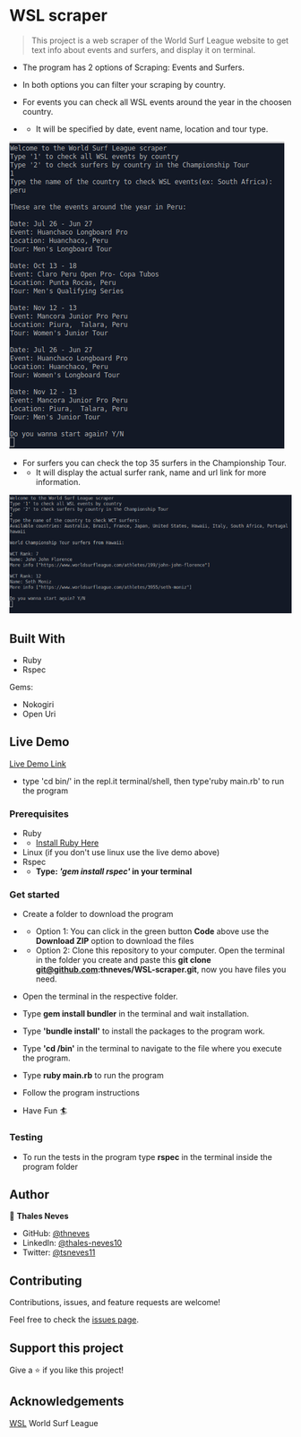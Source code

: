 # WSL scraper

> This project is a web scraper of the World Surf League website to get text info about events and surfers, and display it on terminal.

- The program has 2 options of Scraping: Events and Surfers.
- In both options you can filter your scraping by country.

- For events you can check all WSL events around the year in the choosen country.
- - It will be specified by date, event name, location and tour type.

![Display Events](./events.png)

- For surfers you can check the top 35 surfers in the Championship Tour.
- - It will display the actual surfer rank, name and url link for more information.

![Display Surfers](./surfshot.png)

## Built With

- Ruby
- Rspec

Gems:

- Nokogiri
- Open Uri

## Live Demo

[Live Demo Link](https://repl.it/@ThalesNeves/WSL-scraper#bin/main.rb)
- type 'cd bin/' in  the repl.it terminal/shell, then type'ruby main.rb' to run the program


### Prerequisites

- Ruby 
- - [Install Ruby Here](https://www.ruby-lang.org/en/downloads/)
- Linux (if you don't use linux use the live demo above)
- Rspec
- - **Type: *'gem install rspec'* in your terminal**

### Get started
- Create a folder to download the program
- - Option 1: You can click in the green button **Code** above use the **Download ZIP** option to download the files
- - Option 2: Clone this repository to your computer. Open the terminal in the folder you create and paste this **git clone git@github.com:thneves/WSL-scraper.git**, now you have files you need.

- Open the terminal in the respective folder.
- Type **gem install bundler** in the terminal and wait installation.
- Type **'bundle install'** to install the packages to the program work.
- Type **'cd /bin'** in the terminal to navigate to the file where you execute the program.
- Type **ruby main.rb** to run the program
- Follow the program instructions
- Have Fun :surfer:

### Testing

- To run the tests in the program type **rspec** in the terminal inside the program folder

## Author

👤 **Thales Neves**

- GitHub: [@thneves](https://github.com/thneves)
- LinkedIn: [@thales-neves10](https://www.linkedin.com/in/thales-neves10/)
- Twitter: [@tsneves11](https://twitter.com/tsneves11)


## Contributing

Contributions, issues, and feature requests are welcome!

Feel free to check the [issues page](https://github.com/thneves/WSL-scraper/issues).

## Support this project

Give a :star: if you like this project!

## Acknowledgements

[WSL](https://www.worldsurfleague.com/) World Surf League